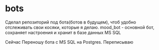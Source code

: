 # bots
Сделал репозиторий под бота(ботов в будущем), чтоб удобно отслеживать свои косяки, которые я делаю.
mood_bot - основной бот, сохраняет настроения и хранит в базе данных MS SQL

Сейчас Переношу бота с MS SQL на Postgres. Переписываю 

